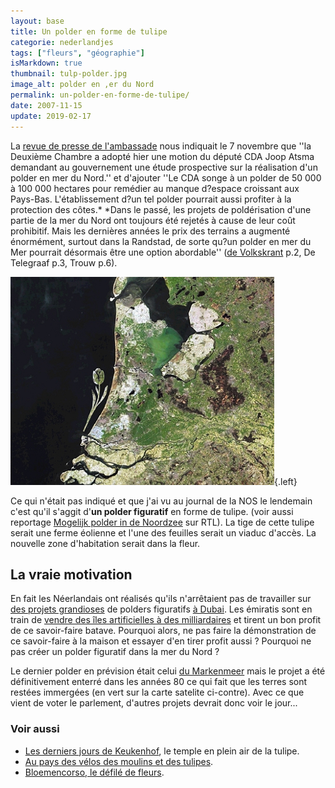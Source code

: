```yaml
---
layout: base
title: Un polder en forme de tulipe
categorie: nederlandjes
tags: ["fleurs", "géographie"]
isMarkdown: true
thumbnail: tulp-polder.jpg
image_alt: polder en ,er du Nord
permalink: un-polder-en-forme-de-tulipe/
date: 2007-11-15
update: 2019-02-17
---
```


La [revue de presse de l'ambassade](http://www.ambafrance.nl/article.php?id_article=9044) nous indiquait le 7 novembre que ''la Deuxième Chambre a adopté hier une motion du député CDA Joop Atsma demandant au gouvernement une étude prospective sur la réalisation d'un polder en mer du Nord.'' et d'ajouter ''Le CDA songe à un polder de 50 000 à 100 000 hectares pour remédier au manque d?espace croissant aux Pays-Bas. L'établissement d?un tel polder pourrait aussi profiter à la protection des côtes.*
*Dans le passé, les projets de poldérisation d'une partie de la mer du Nord ont toujours été rejetés à cause de leur coût prohibitif. Mais les dernières années le prix des terrains a augmenté énormément, surtout dans la Randstad, de sorte qu?un polder en mer du Mer pourrait désormais être une option abordable'' ([de Volkskrant](http://www.volkskrant.nl/binnenland/article476862.ece/Tijd_lijkt_rijp_voor_ambitieuze_polder_in_Noordzee) p.2, De Telegraaf p.3, Trouw p.6).

![polder en mer du Nord](tulp-polder.jpg){.left}
<!-- http://www.vkmag.com/?ACT=24&fid=10&aid=9347_jN4oQmPaxfMpwOsm0AaJ&board_id=1 -->

Ce qui n'était pas indiqué et que j'ai vu au journal de la NOS le lendemain c'est qu'il s'aggit d'**un polder figuratif** en forme de tulipe. (voir aussi reportage [Mogelijk polder in de Noordzee](http://www.rtl.nl/(/actueel/rtlnieuws/binnenland/articleview/)/components/actueel/rtlnieuws/2007/11_november/07/binnenland/1107_0500_polder_in_noordzee.xml) sur RTL). La tige de cette tulipe serait une ferme éolienne et l'une des feuilles serait un viaduc d'accès. La nouvelle zone d'habitation serait dans la fleur.

<!-- HTML -->
<div style="clear:both;"></div>
<!-- / HTML -->

<!--excerpt-->

## La vraie motivation

En fait les Néerlandais ont réalisés qu'ils n'arrêtaient pas de travailler sur [des projets grandioses](http://maps.google.com/maps?f=q&hl=en&geocode=&time=&date=&ttype=&q=dubai&sll=37.0625,-95.677068&sspn=51.089971,73.388672&ie=UTF8&ll=25.211154,55.190506&spn=0.115084,0.143337&t=h&z=13&om=1) de polders figuratifs [à Dubai](http://maps.yahoo.com/broadband#mvt=h&trf=0&lon=55.187963&lat=25.141628&mag=1). Les émiratis sont en train de [vendre des îles artificielles à des milliardaires](http://www.breitbart.com/article.php?id=071114074048.9syttk7f&show_article=1) et tirent un bon profit de ce savoir-faire batave. Pourquoi alors, ne pas faire la démonstration de ce savoir-faire à la maison et essayer d'en tirer profit aussi ? Pourquoi ne pas créer un polder figuratif dans la mer du Nord ?

Le dernier polder en prévision était celui [du Markenmeer](http://maps.ask.com/maps?ml=lt%3D52.51288%7Clg%3D5.21301%7Cal%3D-1%7Ccx%3D3796%7Ccy%3D-45092%7Czm%3D9%7Cvt%3D1~#1) mais le projet a été définitivement enterré dans les années 80 ce qui fait que les terres sont restées immergées (en vert sur la carte satelite ci-contre). Avec ce que vient de voter le parlement, d'autres projets devrait donc voir le jour...


### Voir aussi
* [Les derniers jours de Keukenhof](/les-derniers-jours-de-keukenhof), le temple en plein air de la tulipe.
* [Au pays des vélos des moulins et des tulipes](/pays-des-velos-moulins-tulipes).
* [Bloemencorso, le défilé de fleurs](/bloemen-corso).
